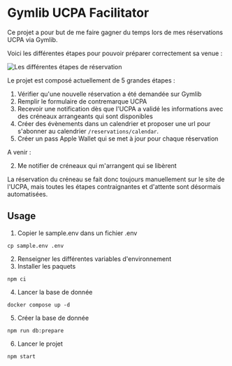 # Gymlib UCPA Facilitator

Ce projet a pour but de me faire gagner du temps lors de mes réservations UCPA via Gymlib.

Voici les différentes étapes pour pouvoir préparer correctement sa venue :

![Les différentes étapes de réservation](./docs/étapes-reservation.png)

Le projet est composé actuellement de 5 grandes étapes :

1. Vérifier qu'une nouvelle réservation a été demandée sur Gymlib
2. Remplir le formulaire de contremarque UCPA
3. Recevoir une notification dès que l'UCPA a validé les informations avec des créneaux arrangeants qui sont disponibles
4. Créer des évènements dans un calendrier et proposer une url pour s'abonner au calendrier `/reservations/calendar`.
5. Créer un pass Apple Wallet qui se met à jour pour chaque réservation

A venir :

2. Me notifier de créneaux qui m'arrangent qui se libèrent

La réservation du créneau se fait donc toujours manuellement sur le site de l'UCPA, mais toutes les étapes contraignantes
et d'attente sont désormais automatisées.

## Usage

1. Copier le sample.env dans un fichier .env

```shell
cp sample.env .env
```

2. Renseigner les différentes variables d'environnement
3. Installer les paquets

```shell
npm ci
```

4. Lancer la base de donnée

```shell
docker compose up -d
```

5. Créer la base de donnée

```shell
npm run db:prepare
```

6. Lancer le projet

```shell
npm start
```
